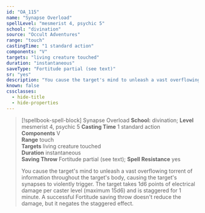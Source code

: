 ```yaml
---
id: "OA_115"
name: "Synapse Overload"
spellLevel: "mesmerist 4, psychic 5"
school: "divination"
source: "Occult Adventures"
range: "touch"
castingTime: "1 standard action"
components: "V"
targets: "living creature touched"
duration: "instantaneous"
saveType: "Fortitude partial (see text)"
sr: "yes"
description: "You cause the target's mind to unleash a vast overflowing torrent of information throughout the target's body, causing the target's synapses to violently trigger. The target takes 1d6 points of electrical damage per caster level (maximum 15d6) and is staggered for 1 minute. A successful Fortitude saving throw doesn't reduce the damage, but it negates the staggered effect."
known: false
cssclasses:
  - hide-title
  - hide-properties
---
```


> [!spellbook-spell-block] Synapse Overload
> **School:** divination; **Level** mesmerist 4, psychic 5
> **Casting Time** 1 standard action  
> **Components** V  
> **Range** touch  
> **Targets** living creature touched  
> **Duration** instantaneous  
> **Saving Throw** Fortitude partial (see text); **Spell Resistance** yes
> 
> You cause the target's mind to unleash a vast overflowing torrent of information throughout the target's body, causing the target's synapses to violently trigger. The target takes 1d6 points of electrical damage per caster level (maximum 15d6) and is staggered for 1 minute. A successful Fortitude saving throw doesn't reduce the damage, but it negates the staggered effect.